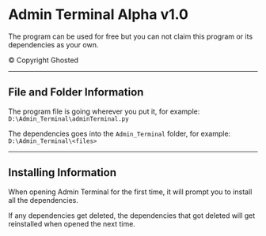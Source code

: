 # Admin Terminal Alpha v1.0

The program can be used for free but you can not claim this program or its dependencies as your own.

© Copyright Ghosted

---

## File and Folder Information

The program file is going wherever you put it, for example: `D:\Admin_Terminal\adminTerminal.py`

The dependencies goes into the `Admin_Terminal` folder, for example: `D:\Admin_Terminal\<files>`

---

## Installing Information

When opening Admin Terminal for the first time, it will prompt you to install all the dependencies.

If any dependencies get deleted, the dependencies that got deleted will get reinstalled when opened the next time.
